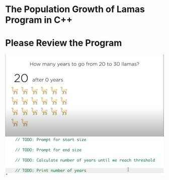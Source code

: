 # The Population Growth of Lamas Program in C++

# Please Review the Program

![Question Image](Question.png?raw=true "Question Population Growth")
![Todo Image](TODO.png?raw=true "TODO in the Program")
